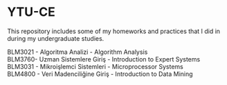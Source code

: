# YTU-CE
This repository includes some of my homeworks and practices that I did in during my undergraduate studies.

BLM3021 - Algoritma Analizi - Algorithm Analysis\
BLM3760- Uzman Sistemlere Giriş - Introduction to Expert Systems\
BLM3031 - Mikroişlemci Sistemleri - Microprocessor Systems\
BLM4800 - Veri Madenciliğine Giriş - Introduction to Data Mining
